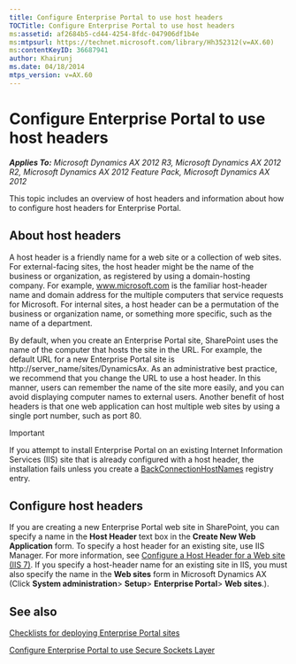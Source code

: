```yaml
---
title: Configure Enterprise Portal to use host headers
TOCTitle: Configure Enterprise Portal to use host headers
ms:assetid: af2684b5-cd44-4254-8fdc-047906df1b4e
ms:mtpsurl: https://technet.microsoft.com/library/Hh352312(v=AX.60)
ms:contentKeyID: 36687941
author: Khairunj
ms.date: 04/18/2014
mtps_version: v=AX.60
---
```


# Configure Enterprise Portal to use host headers 


_**Applies To:** Microsoft Dynamics AX 2012 R3, Microsoft Dynamics AX 2012 R2, Microsoft Dynamics AX 2012 Feature Pack, Microsoft Dynamics AX 2012_

This topic includes an overview of host headers and information about how to configure host headers for Enterprise Portal.

## About host headers

A host header is a friendly name for a web site or a collection of web sites. For external-facing sites, the host header might be the name of the business or organization, as registered by using a domain-hosting company. For example, www.microsoft.com is the familiar host-header name and domain address for the multiple computers that service requests for Microsoft. For internal sites, a host header can be a permutation of the business or organization name, or something more specific, such as the name of a department.

By default, when you create an Enterprise Portal site, SharePoint uses the name of the computer that hosts the site in the URL. For example, the default URL for a new Enterprise Portal site is http://server_name/sites/DynamicsAx. As an administrative best practice, we recommend that you change the URL to use a host header. In this manner, users can remember the name of the site more easily, and you can avoid displaying computer names to external users. Another benefit of host headers is that one web application can host multiple web sites by using a single port number, such as port 80.


> [!IMPORTANT]
> <P>If you attempt to install Enterprise Portal on an existing Internet Information Services (IIS) site that is already configured with a host header, the installation fails unless you create a <A href="http://go.microsoft.com/fwlink/?linkid=194948">BackConnectionHostNames</A> registry entry.</P>



## Configure host headers

If you are creating a new Enterprise Portal web site in SharePoint, you can specify a name in the **Host Header** text box in the **Create New Web Application** form. To specify a host header for an existing site, use IIS Manager. For more information, see [Configure a Host Header for a Web site (IIS 7)](http://go.microsoft.com/fwlink/?linkid=223134). If you specify a host-header name for an existing site in IIS, you must also specify the name in the **Web sites** form in Microsoft Dynamics AX (Click **System administration**> **Setup**> **Enterprise Portal**> **Web sites**.).

## See also

[Checklists for deploying Enterprise Portal sites](checklists-for-deploying-enterprise-portal-sites.md)

[Configure Enterprise Portal to use Secure Sockets Layer](configure-enterprise-portal-to-use-secure-sockets-layer.md)

  



